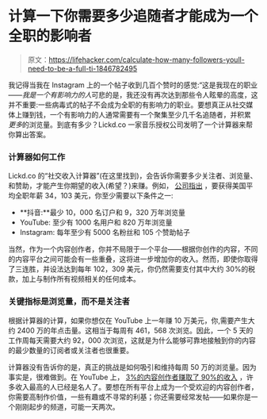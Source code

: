 # 计算一下你需要多少追随者才能成为一个全职的影响者

> 原文：<https://lifehacker.com/calculate-how-many-followers-youll-need-to-be-a-full-ti-1846782495>

我记得当我在 Instagram 上的一个帖子收到几百个赞时的感觉:“这是我现在的职业——*我是一个有影响力的人*可悲的是，我还没有再次达到那些令人眩晕的高度，这并不重要:一些病毒式的帖子不会成为全职的有影响力的职业。要想真正从社交媒体上赚到钱，一个有影响力的人通常需要有一个聚集至少几千名追随者，并积累 *更多*的浏览量。到底有多少？Lickd.co 一家音乐授权公司发明了一个计算器来帮你算出答案。



### **计算器如何工作**

Lickd.co 的“社交收入计算器”(在这里找到)，会告诉你需要多少关注者、浏览量、和赞助，才能产生你期望的收入(希望？)来赚。例如， [公司指出](https://lickd.co/blog/social-salary-calculator) ，要获得美国平均全职年薪 34，103 美元，你至少需要以下条件之一:

*   **抖音:**最少 10，000 名订户和 9，320 万年浏览量
*   YouTube: 至少有 1000 名用户和 820 万年浏览量
*   Instagram: 每年至少有 5000 名粉丝和 105 个赞助帖子

当然，作为一个内容创作者，你并不局限于一个平台——根据你创作的内容，不同的内容平台之间可能会有一些重叠，这将进一步增加你的收入。然而，即使你取得了三连胜，并设法达到每年 102，309 美元，你仍然需要支付其中大约 30%的税款，加上与制作所有视频相关的任何成本。

### **关键指标是浏览量，而不是关注者**

根据计算器的计算，如果你想仅在 YouTube 上一年赚 10 万美元，你,需要产生大约 2400 万的年点击量。这相当于每周有 461，568 次浏览。因此，一个 5 天的工作周每天需要大约 92，000 次浏览，这就是为什么能够可靠地接触到你的内容的最少数量的订阅者或关注者也很重要。

计算器没有告诉你的是，真正的挑战是如何吸引和维持每周 50 万的浏览量。因为事实是，很难做到。在 YouTube 上， [3%的内容创作者赚取了 90%的收入](https://www.inc.com/minda-zetlin/even-youtube-stars-with-14-million-monthly-viewers-earn-less-than-17000-a-year-research-shows.html) ，许多收入最高的人已经是名人了。要想在所有平台上成为一个受欢迎的内容创作者，你需要高制作价值，一些有趣或不寻常的利基；你还需要经常发帖——如果你是一个刚刚起步的频道，可能一天两次。